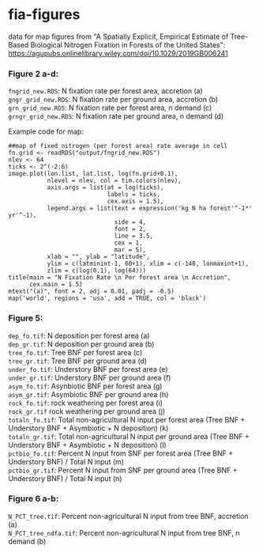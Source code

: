 # fia-figures
data for map figures from "A Spatially Explicit, Empirical Estimate of Tree-Based Biological Nitrogen Fixation in Forests of the United States": https://agupubs.onlinelibrary.wiley.com/doi/10.1029/2019GB006241

### Figure 2 a-d:
`fngrid_new.RDS`: N fixation rate per forest area, accretion (a)  
`gngr_grid_new.RDS`: N fixation rate per ground area, accretion (b)  
`grn_grid_new.RDS`: N fixation rate per forest area, n demand (c)  
`grngr_grid_new.RDS`: N fixation rate per ground area, n demand (d)  

Example code for map:
```
##map of fixed nitrogen (per forest area) rate average in cell
fn.grid <- readRDS("output/fngrid_new.RDS")
nlev <- 64
ticks <- 2^(-2:6)
image.plot(lon.list, lat.list, log(fn.grid+0.1), 
           nlevel = nlev, col = tim.colors(nlev),
           axis.args = list(at = log(ticks), 
                            labels = ticks,
                            cex.axis = 1.5),
           legend.args = list(text = expression('kg N ha forest'^-1*' yr'^-1), 
                              side = 4, 
                              font = 2, 
                              line = 3.5, 
                              cex = 1,
                              mar = 5),
           xlab = "", ylab = "latitude",
           ylim = c(latminint-1, 60+1), xlim = c(-140, lonmaxint+1),
           zlim = c(log(0.1), log(64)))
title(main = "N Fixation Rate \n Per forest area \n Accretion", 
      cex.main = 1.5)
mtext("(a)", font = 2, adj = 0.01, padj = -0.5)
map('world', regions = 'usa', add = TRUE, col = 'black')
```

### Figure 5:
`dep_fo.tif`: N deposition per forest area (a)  
`dep_gr.tif`: N deposition per ground area (b)  
`tree_fo.tif`: Tree BNF per forest area (c)  
`tree_gr.tif`: Tree BNF per ground area (d)  
`under_fo.tif`: Understory BNF per forest area (e)  
`under_gr.tif`: Understory BNF per ground area (f)  
`asym_fo.tif`: Asynbiotic BNF per forest area (g)  
`asym_gr.tif`: Asymbiotic BNF per ground area (h)  
`rock_fo.tif`: rock weathering per forest area (i)  
`rock_gr.tif` rock weathering per ground area (j)  
`totaln_fo.tif`: Total non-agricultural N input per forest area (Tree BNF + Understory BNF + Asymbiotic + N deposition) (k)  
`totaln_gr.tif`: Total non-agricultural N input per ground area (Tree BNF + Understory BNF + Asymbiotic + N deposition) (l)  
`pctbio_fo.tif`: Percent N input from SNF per forest area (Tree BNF + Understory BNF) / Total N input (m)  
`pctbio_gr.tif`: Percent N input from SNF per ground area (Tree BNF + Understory BNF) / Total N input (n)  

### Figure 6 a-b:
`N_PCT_tree.tif`: Percent non-agricultural N input from tree BNF, accretion (a)  
`N_PCT_tree_ndfa.tif`: Percent non-agricultural N input from tree BNF, n demand (b)  

